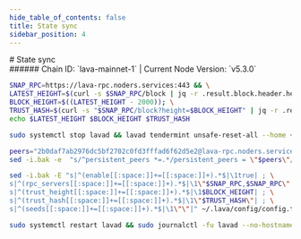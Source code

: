 ```yaml
---
hide_table_of_contents: false
title: State sync
sidebar_position: 4
---
```


<div class="h1-with-icon icon-lava">
# State sync
</div>
###### Chain ID: `lava-mainnet-1` | Current Node Version: `v5.3.0`

```bash
SNAP_RPC=https://lava-rpc.noders.services:443 && \
LATEST_HEIGHT=$(curl -s $SNAP_RPC/block | jq -r .result.block.header.height); \
BLOCK_HEIGHT=$((LATEST_HEIGHT - 2000)); \
TRUST_HASH=$(curl -s "$SNAP_RPC/block?height=$BLOCK_HEIGHT" | jq -r .result.block_id.hash) && \
echo $LATEST_HEIGHT $BLOCK_HEIGHT $TRUST_HASH
```
```bash
sudo systemctl stop lavad && lavad tendermint unsafe-reset-all --home ~/.lava --keep-addr-book
```
```bash
peers="2b0daf7ab2976dc5bf2702c0fd3fffad6f62d5e2@lava-rpc.noders.services:19956"
sed -i.bak -e  "s/^persistent_peers *=.*/persistent_peers = \"$peers\"/" ~/.lava/config/config.toml
```
```bash
sed -i.bak -E "s|^(enable[[:space:]]+=[[:space:]]+).*$|\1true| ; \
s|^(rpc_servers[[:space:]]+=[[:space:]]+).*$|\1\"$SNAP_RPC,$SNAP_RPC\"| ; \
s|^(trust_height[[:space:]]+=[[:space:]]+).*$|\1$BLOCK_HEIGHT| ; \
s|^(trust_hash[[:space:]]+=[[:space:]]+).*$|\1\"$TRUST_HASH\"| ; \
s|^(seeds[[:space:]]+=[[:space:]]+).*$|\1\"\"|" ~/.lava/config/config.toml
```
```bash
sudo systemctl restart lavad && sudo journalctl -fu lavad --no-hostname -o cat
```
